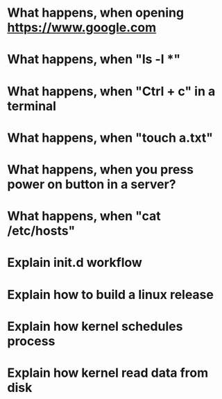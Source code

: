 # What happens, when opening https://www.google.com

# What happens, when "ls -l *"

# What happens, when "Ctrl + c" in a terminal

# What happens, when "touch a.txt"

# What happens, when you press power on button in a server?

# What happens, when "cat /etc/hosts"

# Explain init.d workflow

# Explain how to build a linux release

# Explain how kernel schedules process

# Explain how kernel read data from disk
